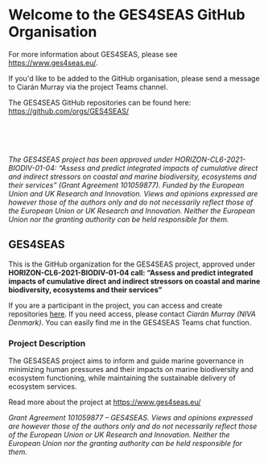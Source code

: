 # Welcome to the GES4SEAS GitHub Organisation

For more information about GES4SEAS, please see
<https://www.ges4seas.eu/>.

If you'd like to be added to the GitHub organisation, please send a
message to Ciarán Murray via the project Teams channel.

The GES4SEAS GitHub repositories can be found here:
<https://github.com/orgs/GES4SEAS/>

<br> <br> <br>

*The GES4SEAS project has been approved under
HORIZON-CL6-2021-BIODIV-01-04: “Assess and predict integrated impacts of
cumulative direct and indirect stressors on coastal and marine
biodiversity, ecosystems and their services” (Grant Agreement
101059877). Funded by the European Union and UK Research and Innovation.
Views and opinions expressed are however those of the authors only and
do not necessarily reflect those of the European Union or UK Research
and Innovation. Neither the European Union nor the granting authority
can be held responsible for them.*

## GES4SEAS

This is the GitHub organization for the GES4SEAS project, approved under
**HORIZON-CL6-2021-BIODIV-01-04 call: “Assess and predict integrated
impacts of cumulative direct and indirect stressors on coastal and
marine biodiversity, ecosystems and their services”**

If you are a participant in the project, you can access and create
repositories [here](https://github.com/orgs/GES4SEAS/repositories). If
you need access, please contact *Ciarán Murray (NIVA Denmark)*. You can
easily find me in the GES4SEAS Teams chat function.

### Project Description

The GES4SEAS project aims to inform and guide marine governance in
minimizing human pressures and their impacts on marine biodiversity and
ecosystem functioning, while maintaining the sustainable delivery of
ecosystem services.​

Read more about the project at <https://www.ges4seas.eu/>

*Grant Agreement 101059877 – GES4SEAS. Views and opinions expressed are
however those of the authors only and do not necessarily reflect those
of the European Union or UK Research and Innovation. Neither the
European Union nor the granting authority can be held responsible for
them.*
